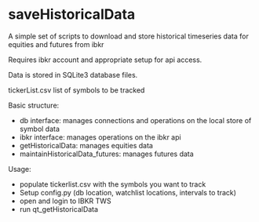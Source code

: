 # saveHistoricalData

A simple set of scripts to download and store historical timeseries data for equities and futures from ibkr

Requires ibkr account and appropriate setup for api access. 

Data is stored in SQLite3 database files. 

tickerList.csv list of symbols to be tracked


Basic structure:
 - db interface: manages connections and operations on the local store of symbol data 
 - ibkr interface: manages operations on the ibkr api 
 - getHistoricalData: manages equities data
 - maintainHistoricalData_futures: manages futures data

Usage: 
- populate tickerlist.csv with the symbols you want to track
- Setup config.py (db location, watchlist locations, intervals to track)  
- open and login to IBKR TWS 
- run qt_getHistoricalData 
